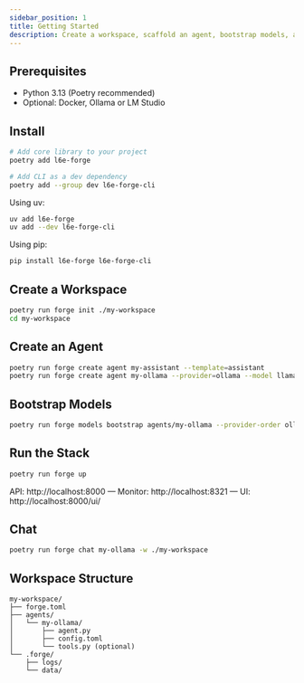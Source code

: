 ```yaml
---
sidebar_position: 1
title: Getting Started
description: Create a workspace, scaffold an agent, bootstrap models, and run the stack.
---
```


<!-- Adapted from repo docs/getting-started.md -->

## Prerequisites

- Python 3.13 (Poetry recommended)
- Optional: Docker, Ollama or LM Studio

## Install

```bash
# Add core library to your project
poetry add l6e-forge

# Add CLI as a dev dependency
poetry add --group dev l6e-forge-cli
```

Using uv:

```bash
uv add l6e-forge
uv add --dev l6e-forge-cli
```

Using pip:

```bash
pip install l6e-forge l6e-forge-cli
```

## Create a Workspace

```bash
poetry run forge init ./my-workspace
cd my-workspace
```

## Create an Agent

```bash
poetry run forge create agent my-assistant --template=assistant
poetry run forge create agent my-ollama --provider=ollama --model llama3.2:3b
```

## Bootstrap Models

```bash
poetry run forge models bootstrap agents/my-ollama --provider-order ollama,lmstudio --interactive
```

## Run the Stack

```bash
poetry run forge up
```

API: http://localhost:8000 — Monitor: http://localhost:8321 — UI: http://localhost:8000/ui/

## Chat

```bash
poetry run forge chat my-ollama -w ./my-workspace
```

## Workspace Structure

```text
my-workspace/
├── forge.toml
├── agents/
│   └── my-ollama/
│       ├── agent.py
│       ├── config.toml
│       └── tools.py (optional)
└── .forge/
    ├── logs/
    └── data/
```


